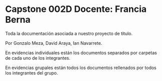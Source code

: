 # Capstone 002D Docente: Francia Berna
Toda la documentación asociada a nuestro proyecto de titulo. 

Por Gonzalo Meza, David Araya, Ian Navarrete.

En evidencias individuales están los documentos separados por carpetas de cada uno de los integrantes. 

En evidencias grupales están todos los documentos rellenados por todos los integrantes del grupo. 









